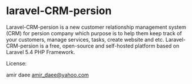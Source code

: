 # laravel-CRM-persion
Laravel-CRM-persion is a new customer relationship management system (CRM) for persion company which purpose is to help them keep track of your customers, manage services, tasks, create website and etc. Laravel-CRM-persion is a free, open-source and self-hosted platform based on Laravel 5.4 PHP Framework. 


License:



amir daee
amir_daee@yahoo.com

